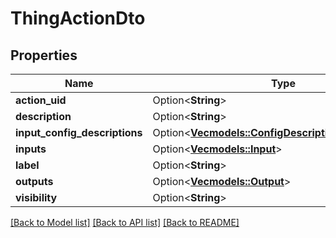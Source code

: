# ThingActionDto

## Properties

Name | Type | Description | Notes
------------ | ------------- | ------------- | -------------
**action_uid** | Option<**String**> |  | [optional]
**description** | Option<**String**> |  | [optional]
**input_config_descriptions** | Option<[**Vec<models::ConfigDescriptionParameterDto>**](ConfigDescriptionParameterDTO.md)> |  | [optional]
**inputs** | Option<[**Vec<models::Input>**](Input.md)> |  | [optional]
**label** | Option<**String**> |  | [optional]
**outputs** | Option<[**Vec<models::Output>**](Output.md)> |  | [optional]
**visibility** | Option<**String**> |  | [optional]

[[Back to Model list]](../README.md#documentation-for-models) [[Back to API list]](../README.md#documentation-for-api-endpoints) [[Back to README]](../README.md)


